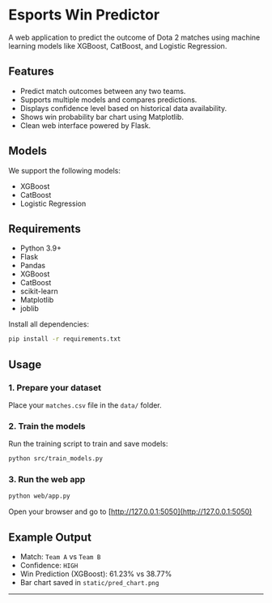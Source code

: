 # Esports Win Predictor

A web application to predict the outcome of Dota 2 matches using machine learning models like XGBoost, CatBoost, and Logistic Regression.

## Features

- Predict match outcomes between any two teams.
- Supports multiple models and compares predictions.
- Displays confidence level based on historical data availability.
- Shows win probability bar chart using Matplotlib.
- Clean web interface powered by Flask.

## Models

We support the following models:
- XGBoost
- CatBoost
- Logistic Regression

## Requirements

- Python 3.9+
- Flask
- Pandas
- XGBoost
- CatBoost
- scikit-learn
- Matplotlib
- joblib

Install all dependencies:
```bash
pip install -r requirements.txt
```

## Usage

### 1. Prepare your dataset
Place your `matches.csv` file in the `data/` folder.

### 2. Train the models
Run the training script to train and save models:
```bash
python src/train_models.py
```

### 3. Run the web app
```bash
python web/app.py
```

Open your browser and go to [http://127.0.0.1:5050](http://127.0.0.1:5050)

## Example Output

- Match: `Team A` vs `Team B`
- Confidence: `HIGH`
- Win Prediction (XGBoost): 61.23% vs 38.77%
- Bar chart saved in `static/pred_chart.png`

---
